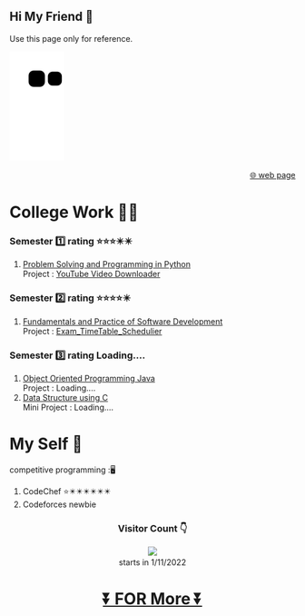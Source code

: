 ## Hi My Friend 👋
Use this page only for reference.


![](https://github.com/KKBUGHUNTER/KKBUGHUNTER/blob/output/github-contribution-grid-snake.svg)


<div align="right">

 [🌐 web page ](https://kkbughunter.github.io/web/)
 
</div>
 
# College Work 🧑‍🎓                                                   
### Semester  1️⃣  rating ⭐⭐⭐✴️✴️
  1. [Problem Solving and Programming in Python](https://github.com/KKBUGHUNTER/Problem-Solving-and-Programming-in-Python) <br>
        Project : [YouTube Video Downloader](https://github.com/KKBUGHUNTER/Python_YouTube_Video_Downloader)
### Semester  2️⃣  rating ⭐⭐⭐⭐✴️
  1. [Fundamentals and Practice of Software Development](https://github.com/KKBUGHUNTER/Fundamentals-and-Practice-of-Software-Development)<br>
        Project : [Exam_TimeTable_Schedulier](https://github.com/KKBUGHUNTER/Exam_TimeTable_Schedulier)
### Semester  3️⃣  rating Loading....
  1. [Object Oriented Programming Java](https://github.com/KKBUGHUNTER/Object-Oriented-Programming-Java)<br>
        Project : Loading....
  2. [Data Structure using C](https://github.com/KKBUGHUNTER/Data-Structure)<br>
        Mini Project : Loading....


        
# My Self 👦
competitive programming :🖥️
   1. CodeChef ⭐✴️✴️✴️✴️✴️✴️<br>
   2. Codeforces newbie
<!-- Aim ✈️ : Cyber security(App Developer)<br> -->




<div align="center">
 
 ### Visitor Count 👇 <br>

![](https://profile-counter.glitch.me/KKBUGHUNTER/count.svg)<br>
starts in 1/11/2022


# [⏬ FOR More ⏬](https://github.com/KKBUGHUNTER?tab=repositories)</div>
        

